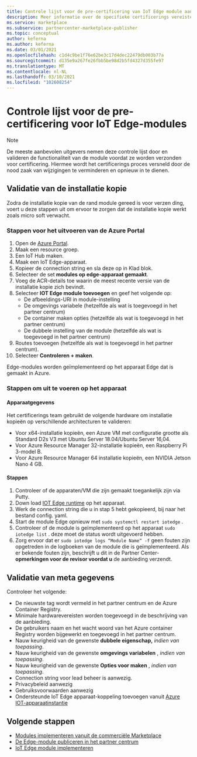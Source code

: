 ```yaml
---
title: Controle lijst voor de pre-certificering van IoT Edge module aanbiedingen in azure Marketplace
description: Meer informatie over de specifieke certificerings vereisten voor het publiceren van IoT Edge module aanbiedingen in azure Marketplace.
ms.service: marketplace
ms.subservice: partnercenter-marketplace-publisher
ms.topic: conceptual
author: keferna
ms.author: keferna
ms.date: 03/01/2021
ms.openlocfilehash: c1d4c9be1f76e62be3c17d4dec22479db003b77a
ms.sourcegitcommit: d135e9a267fe26fbb5be98d2b5fd4327d355fe97
ms.translationtype: MT
ms.contentlocale: nl-NL
ms.lasthandoff: 03/10/2021
ms.locfileid: "102608254"
---
```

# <a name="pre-certification-checklist-for-iot-edge-modules"></a>Controle lijst voor de pre-certificering voor IoT Edge-modules

> [!NOTE]
> De meeste aanbevolen uitgevers nemen deze controle lijst door en valideren de functionaliteit van de module voordat ze worden verzonden voor certificering. Hiermee wordt het certificerings proces versneld door de nood zaak van wijzigingen te verminderen en opnieuw in te dienen.

## <a name="validation-of-image"></a>Validatie van de installatie kopie

Zodra de installatie kopie van de rand module gereed is voor verzen ding, voert u deze stappen uit om ervoor te zorgen dat de installatie kopie werkt zoals micro soft verwacht.

### <a name="steps-to-perform-in-the-azure-portal"></a>Stappen voor het uitvoeren van de Azure Portal

1. Open de [Azure Portal](https://partner.microsoft.com/).
1. Maak een resource groep.
1. Een IoT Hub maken.
1. Maak een IoT Edge-apparaat.
1. Kopieer de connection string en sla deze op in Klad blok.
1. Selecteer de set **modules op edge-apparaat gemaakt**.
1. Voeg de ACR-details toe waarin de meest recente versie van de installatie kopie zich bevindt.
1. Selecteer **IOT Edge module toevoegen** en geef het volgende op:
    - De afbeeldings-URI in module-instelling
    - De omgevings variabele (hetzelfde als wat is toegevoegd in het partner centrum)
    - De container maken opties (hetzelfde als wat is toegevoegd in het partner centrum)
    - De dubbele instelling van de module (hetzelfde als wat is toegevoegd in het partner centrum)
1. Routes toevoegen (hetzelfde als wat is toegevoegd in het partner centrum).
1. Selecteer **Controleren + maken**.

Edge-modules worden geïmplementeerd op het apparaat Edge dat is gemaakt in Azure.

### <a name="steps-to-perform-on-the-device"></a>Stappen om uit te voeren op het apparaat

#### <a name="device-details"></a>Apparaatgegevens

Het certificerings team gebruikt de volgende hardware om installatie kopieën op verschillende architecturen te valideren:

- Voor x64-installatie kopieën, een Azure VM met configuratie grootte als Standard D2s V3 met Ubuntu Server 18.04/Ubuntu Server 16,04.
- Voor Azure Resource Manager 32-installatie kopieën, een Raspberry Pi 3-model B.
- Voor Azure Resource Manager 64 installatie kopieën, een NVIDIA Jetson Nano 4 GB.

#### <a name="steps"></a>Stappen

1. Controleer of de apparaten/VM die zijn gemaakt toegankelijk zijn via Putty.
1. Down load [IOT Edge runtime](https://docs.microsoft.com/azure/iot-edge/how-to-install-iot-edge) op het apparaat.
1. Werk de connection string die u in stap 5 hebt gekopieerd, bij naar het bestand config. yaml.
1. Start de module Edge opnieuw met `sudo systemctl restart iotedge` .
1. Controleer of de module is geïmplementeerd op het apparaat `sudo iotedge list` . deze moet de status wordt uitgevoerd hebben.
1. Zorg ervoor dat er `sudo iotedge logs “Module Name“ -f` geen fouten zijn opgetreden in de logboeken van de module die is geïmplementeerd. Als er bekende fouten zijn, beschrijft u dit in de Partner Center- **opmerkingen voor de revisor voordat u** de aanbieding verzendt.

## <a name="metadata-validation"></a>Validatie van meta gegevens

Controleer het volgende:

- De nieuwste tag wordt vermeld in het partner centrum en de Azure Container Registry.
- Minimale hardwarevereisten worden toegevoegd in de beschrijving van de aanbieding.
- De gebruikers naam en het wacht woord van het Azure container Registry worden bijgewerkt en toegevoegd in het partner centrum.
- Nauw keurigheid van de gewenste **dubbele eigenschap,** *indien van toepassing*.
- Nauw keurigheid van de gewenste **omgevings variabelen** , *indien van toepassing*.
- Nauw keurigheid van de gewenste **Opties voor maken** , *indien van toepassing*.
- Connection string voor lead beheer is aanwezig.
- Privacybeleid aanwezig
- Gebruiksvoorwaarden aanwezig
- Ondersteunde IoT Edge apparaat-koppeling toevoegen vanuit [Azure IOT-apparaatinstantie](https://devicecatalog.azure.com/devices?certificationBadgeTypes=IoTEdgeCompatible) 

## <a name="next-steps"></a>Volgende stappen

- [Modules implementeren vanuit de commerciële Marketplace](https://docs.microsoft.com/azure/iot-edge/how-to-deploy-modules-portal#deploy-from-azure-marketplace)
- [De Edge-module publiceren in het partner centrum](https://docs.microsoft.com/azure/marketplace/partner-center-portal/azure-iot-edge-module-creation)
- [IoT Edge module implementeren](https://docs.microsoft.com/azure/iot-edge/quickstart-linux)  
